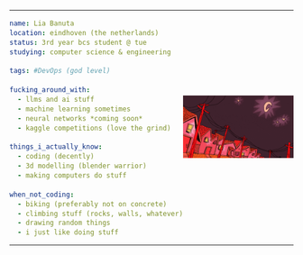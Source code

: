 <table style="border-collapse: collapse;">
<tr>
<td style="border: none; padding: 0;""> 

```yaml
name: Lia Banuta
location: eindhoven (the netherlands)
status: 3rd year bcs student @ tue
studying: computer science & engineering

tags: #DevOps (god level)

fucking_around_with:
  - llms and ai stuff
  - machine learning sometimes  
  - neural networks *coming soon*
  - kaggle competitions (love the grind)

things_i_actually_know:
  - coding (decently)
  - 3d modelling (blender warrior)
  - making computers do stuff

when_not_coding:
  - biking (preferably not on concrete)
  - climbing stuff (rocks, walls, whatever)
  - drawing random things
  - i just like doing stuff
```

</td>
<td style="border: none; padding: 0;">

![Fucker is not loading](./vewn-victoria-vincent.gif)

</td>
</tr>
</table>
